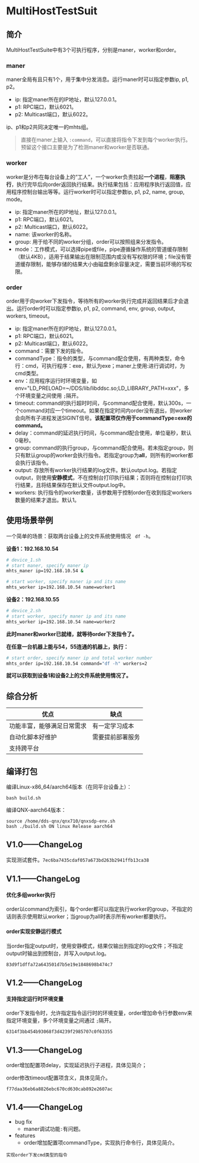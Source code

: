 # MultiHostTestSuit

## 简介

MultiHostTestSuite中有3个可执行程序，分别是maner，worker和order。

### maner

maner全局有且只有1个，用于集中分发消息。运行maner时可以指定参数ip, p1, p2。

* ip: 指定maner所在的IP地址，默认127.0.0.1。
* p1: RPC端口，默认6021。
* p2: Multicast端口，默认6022。

ip、p1和p2共同决定唯一的mhts组。

> 直接在maner上输入 `:command`，可以直接将指令下发到每个worker执行。预留这个接口主要是为了检测maner和worker是否联通。

### worker

worker是分布在每台设备上的“工人”，一个worker负责拉起**一个进程**，**阻塞执行**，执行完毕后向order返回执行结果。执行结果包括：应用程序执行返回值，应用程序控制台输出等等。运行worker时可以指定参数ip, p1, p2, name, group, mode。

* ip: 指定maner所在的IP地址，默认127.0.0.1。
* p1: RPC端口，默认6021。
* p2: Multicast端口，默认6022。
* name: 该worker的名称。
* group: 用于给不同的worker分组，order可以按照组来分发指令。
* mode：工作模式，可以选择pipe或file，pipe遵循操作系统的管道缓存限制（默认4KB），适用于结果输出在限制范围内或没有写权限的环境；file没有管道缓存限制，能够存储的结果大小由磁盘剩余容量决定，需要当前环境的写权限。

### order

order用于向worker下发指令，等待所有的worker执行完成并返回结果后才会退出。运行order时可以指定参数ip, p1, p2, command, env, group, output, workers, timeout。

* ip: 指定maner所在的IP地址，默认127.0.0.1。
* p1: RPC端口，默认6021。
* p2: Multicast端口，默认6022。
* command：需要下发的指令。
* commandType：指令的类型，与command配合使用，有两种类型，命令行：cmd，可执行程序：exe，默认为exe；maner上使用:进行调试时，为cmd类型。
* env：应用程序运行时环境变量，如env="LD_PRELOAD=~/DDS/lib/libddsc.so;LD_LIBRARY_PATH=xxx"，多个环境变量之间使用 `;`隔开。
* timeout: command的执行超时时间，与command配合使用，默认300s，一个command对应一个timeout。如果在指定时间内order没有退出，则worker会向所有子进程发送SIGINT信号。**该配置项仅作用于commandType=exe的command。**
* delay：command的延迟执行时间，与command配合使用，单位毫秒，默认0毫秒。
* group: command的执行group，与command配合使用。若未指定group，则只有默认group的worker会执行指令。若指定group为**all**，则所有的worker都会执行该指令。
* output: 存放所有worker执行结果的log文件。默认output.log。若指定output，则使用**安静模式**，不在控制台打印执行结果；否则将在控制台打印执行结果，且将结果保存在默认文件output.log中。
* workers: 执行指令的worker数量，该参数用于控制order在收到指定workers数量的结果才退出。默认1。

## 使用场景举例

一个简单的场景：获取两台设备上的文件系统使用情况 ` df -h`。

**设备1：192.168.10.54**

```bash
# device_1.sh
# start maner, specify maner ip
mhts_maner ip=192.168.10.54 &

# start worker, specify maner ip and its name
mhts_worker ip=192.168.10.54 name=worker1
```

**设备2：192.168.10.55**

```bash
# device_2.sh
# start worker, specify maner ip and its name
mhts_worker ip=192.168.10.54 name=worker2
```

**此时maner和worker已就绪，就等待order下发指令了。**

**在任意一台机器上能与54，55连通的机器上，执行：**

```bash
# start order, specify maner ip and total worker number
mhts_order ip=192.168.10.54 command="df -h" workers=2
```

**就可以获取到设备1和设备2上的文件系统使用情况了。**

## 综合分析

| 优点                       | 缺点             |
| -------------------------- | ---------------- |
| 功能丰富，能够满足日常需求 | 有一定学习成本   |
| 自动化脚本好维护           | 需要提前部署服务 |
| 支持跨平台                 |                  |

## 编译打包

编译Linux-x86_64/aarch64版本（在同平台设备上）：

```
bash build.sh
```

编译QNX-aarch64版本：

```
source /home/dds-qnx/qnx710/qnxsdp-env.sh
bash ./build.sh ON linux Release aarch64
```



## V1.0——ChangeLog

实现测试套件。`7ec6ba7435cdaf057a673bd263b2941ffb13ca38`

## V1.1——ChangeLog

#### 优化多组worker执行

order以command为索引，每个order都可以指定执行worker的group，不指定的话则表示使用默认worker；当group为all时表示所有worker都要执行。

#### order实现安静运行模式

当order指定output时，使用安静模式，结果仅输出到指定的log文件；不指定output时输出到控制台，并写入output.log。

`83d9f1dffa72a643501d7b5e19e1848698b474c7`

## V1.2——ChangeLog

#### 支持指定运行时环境变量

order下发指令时，允许指定指令运行时的环境变量，order增加命令行参数env来指定环境变量，多个环境变量之间通过 `;`隔开。

`6314f3bb454b93068f3d4239f2985707c0f63355`

## V1.3——ChangeLog

order增加配置项delay，实现延迟执行子进程，具体见简介；

order修改timeout配置项含义，具体见简介。

`f77daa36eb6a8826ebc670cd630cab892e2607ac`

## V1.4——ChangeLog

- bug fix
  - maner调试功能`:`有问题。
- features
  - order增加配置项commandType，实现执行命令行，具体见简介。

`实现order下发cmd类型的指令`

